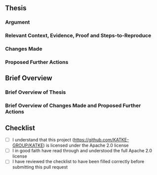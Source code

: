 <!-- INSTRUCTIONS: -->
<!-- These are comments, they're written like this inside arrow-dash brackets -->
<!-- These comments are here to provide guidance to you -->
<!-- These comments are not rendered in the final output -->

<!-- STRUCTURE: -->
<!-- "Thesis" section: Present your complete case for this PR -->
<!-- "Brief Overview" section: Condense your thesis into a brief overview -->

## Thesis

### Argument
<!-- State the reasoning for this PR as a clear argument -->
<!-- This helps us evaluate the PR effectively -->

### Relevant Context, Evidence, Proof and Steps-to-Reproduce
<!-- Provide relevant supporting materials for the argument -->
<!-- And relevant GitHub Issue links and context -->
<!-- Good faith matters most - share what you know, even if incomplete -->

### Changes Made
<!-- Comprehensively outline the specific changes implemented in this PR -->
<!-- Include technical details, new files, modified functionality, etc -->
<!-- Explain trade-offs or design decisions made -->
<!-- Good faith matters most - though in this case clearly note any uncertainty, or ambiguity, etc since we'll need to craft a good commit message for the eventual merge--and this'll serve as a major supporting material -->

### Proposed Further Actions
<!-- What actions do you propose we take with this PR? -->
<!-- Connect the proposed actions to the argument -->
<!-- "Implementation needs discussion" is a valid action too -->

## Brief Overview

### Brief Overview of Thesis
<!-- Summarise your argument and supporting materials into a few key points -->

### Brief Overview of Changes Made and Proposed Further Actions
<!-- Summarize the changes made and proposed further actions into a few key points -->

## Checklist
<!-- Please carefully go through this checklist -->

<!-- INSTRUCTIONS: -->
<!-- Unchecked checklist item looks like this: "[ ]" -->
<!-- Checked checklist item looks like this: "[x]" -->

- [ ] I understand that this project (https://github.com/KATKE-GROUP/KATKE) is licensed under the Apache 2.0 license
- [ ] I in good faith have read through and understood the full Apache 2.0 license
- [ ] I have reviewed the checklist to have been filled correctly before submitting this pull request
